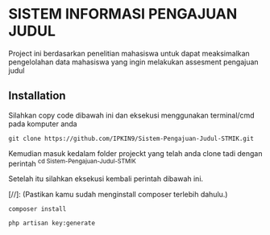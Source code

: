 # SISTEM INFORMASI PENGAJUAN JUDUL

Project ini berdasarkan penelitian mahasiswa untuk dapat meaksimalkan pengelolahan data mahasiswa yang ingin melakukan assesment pengajuan judul

## Installation

Silahkan copy code dibawah ini dan eksekusi menggunakan terminal/cmd pada komputer anda

```
git clone https://github.com/IPKIN9/Sistem-Pengajuan-Judul-STMIK.git
```

Kemudian masuk kedalam folder projeckt yang telah anda clone tadi dengan perintah
<sup> cd Sistem-Pengajuan-Judul-STMIK </sup>

Setelah itu silahkan eksekusi kembali perintah dibawah ini.

[//]: (Pastikan kamu sudah menginstall composer terlebih dahulu.)

```
composer install
```

```
php artisan key:generate
```
